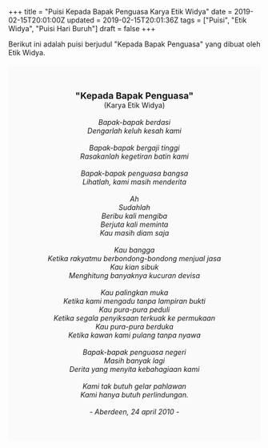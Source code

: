 +++
title = "Puisi Kepada Bapak Penguasa Karya Etik Widya"
date = 2019-02-15T20:01:00Z
updated = 2019-02-15T20:01:36Z
tags = ["Puisi", "Etik Widya", "Puisi Hari Buruh"]
draft = false
+++

<div dir="ltr" style="text-align: left;" trbidi="on"><div dir="ltr" style="text-align: left;" trbidi="on"><div style="text-align: justify;">Berikut ini adalah puisi berjudul "Kepada Bapak Penguasa" yang dibuat oleh Etik Widya.</div><br /><div style="background: #FAFAFA; font-size: 14px; height: auto; margin: 0 auto; padding: 50px; text-align: center; width: auto;"><span style="font-size: 18px;"><b>"Kepada Bapak Penguasa"</b></span><br />(Karya Etik Widya) <br /><br /><i>Bapak-bapak berdasi<br />Dengarlah keluh kesah kami<br /><br />Bapak-bapak bergaji tinggi<br />Rasakanlah kegetiran batin kami<br /><br />Bapak-bapak penguasa bangsa<br />Lihatlah, kami masih menderita<br /><br />Ah<br />Sudahlah<br />Beribu kali mengiba<br />Berjuta kali meminta<br />Kau masih diam saja<br /><br />Kau bangga<br />Ketika rakyatmu berbondong-bondong menjual jasa<br />Kau kian sibuk<br />Menghitung banyaknya kucuran devisa<br /><br />Kau palingkan muka<br />Ketika kami mengadu tanpa lampiran bukti<br />Kau pura-pura peduli<br />Ketika segala penyiksaan terkuak ke permukaan<br />Kau pura-pura berduka<br />Ketika kawan kami pulang tanpa nyawa<br /><br />Bapak-bapak penguasa negeri<br />Masih banyak lagi<br />Derita yang menyita kebahagiaan kami<br /><br />Kami tak butuh gelar pahlawan<br />Kami hanya butuh perlindungan.<br /><br />- Aberdeen, 24 april 2010 -</i> </div></div></div>
